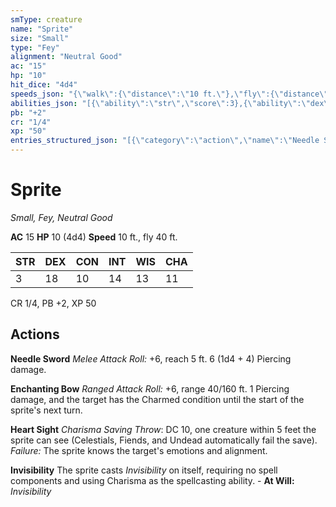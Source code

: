 ```yaml
---
smType: creature
name: "Sprite"
size: "Small"
type: "Fey"
alignment: "Neutral Good"
ac: "15"
hp: "10"
hit_dice: "4d4"
speeds_json: "{\"walk\":{\"distance\":\"10 ft.\"},\"fly\":{\"distance\":\"40 ft.\"}}"
abilities_json: "[{\"ability\":\"str\",\"score\":3},{\"ability\":\"dex\",\"score\":18},{\"ability\":\"con\",\"score\":10},{\"ability\":\"int\",\"score\":14},{\"ability\":\"wis\",\"score\":13},{\"ability\":\"cha\",\"score\":11}]"
pb: "+2"
cr: "1/4"
xp: "50"
entries_structured_json: "[{\"category\":\"action\",\"name\":\"Needle Sword\",\"text\":\"*Melee Attack Roll:* +6, reach 5 ft. 6 (1d4 + 4) Piercing damage.\"},{\"category\":\"action\",\"name\":\"Enchanting Bow\",\"text\":\"*Ranged Attack Roll:* +6, range 40/160 ft. 1 Piercing damage, and the target has the Charmed condition until the start of the sprite's next turn.\"},{\"category\":\"action\",\"name\":\"Heart Sight\",\"text\":\"*Charisma Saving Throw*: DC 10, one creature within 5 feet the sprite can see (Celestials, Fiends, and Undead automatically fail the save). *Failure:*  The sprite knows the target's emotions and alignment.\"},{\"category\":\"action\",\"name\":\"Invisibility\",\"text\":\"The sprite casts *Invisibility* on itself, requiring no spell components and using Charisma as the spellcasting ability. - **At Will:** *Invisibility*\"}]"
---
```


# Sprite
*Small, Fey, Neutral Good*

**AC** 15
**HP** 10 (4d4)
**Speed** 10 ft., fly 40 ft.

| STR | DEX | CON | INT | WIS | CHA |
| --- | --- | --- | --- | --- | --- |
| 3 | 18 | 10 | 14 | 13 | 11 |

CR 1/4, PB +2, XP 50

## Actions

**Needle Sword**
*Melee Attack Roll:* +6, reach 5 ft. 6 (1d4 + 4) Piercing damage.

**Enchanting Bow**
*Ranged Attack Roll:* +6, range 40/160 ft. 1 Piercing damage, and the target has the Charmed condition until the start of the sprite's next turn.

**Heart Sight**
*Charisma Saving Throw*: DC 10, one creature within 5 feet the sprite can see (Celestials, Fiends, and Undead automatically fail the save). *Failure:*  The sprite knows the target's emotions and alignment.

**Invisibility**
The sprite casts *Invisibility* on itself, requiring no spell components and using Charisma as the spellcasting ability. - **At Will:** *Invisibility*
